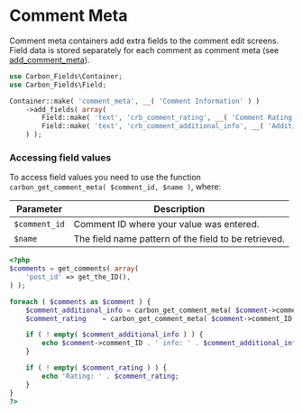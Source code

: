 # Comment Meta

Comment meta containers add extra fields to the comment edit screens. Field data is stored separately for each comment as comment meta (see [add_comment_meta](https://developer.wordpress.org/reference/functions/add_comment_meta/)).

```php
use Carbon_Fields\Container;
use Carbon_Fields\Field;

Container::make( 'comment_meta', __( 'Comment Information' ) )
    ->add_fields( array(
        Field::make( 'text', 'crb_comment_rating', __( 'Comment Rating' ) ),
        Field::make( 'text', 'crb_comment_additional_info', __( 'Additional Comment Information' ) ),
    ) );
```

### Accessing field values

To access field values you need to use the function `carbon_get_comment_meta( $comment_id, $name )`, where:

| Parameter     | Description                                          |
| --------------| -----------------------------------------------------|
| `$comment_id` | Comment ID where your value was entered.             |
| `$name`       | The field name pattern of the field to be retrieved. |

```php
<?php
$comments = get_comments( array(
    'post_id' => get_the_ID(),
) );

foreach ( $comments as $comment ) {
    $comment_additional_info = carbon_get_comment_meta( $comment->comment_ID, 'crb_comment_additional_info' );
    $comment_rating    = carbon_get_comment_meta( $comment->comment_ID, 'crb_comment_rating' );

    if ( ! empty( $comment_additional_info ) ) {
        echo $comment->comment_ID . ' info: ' . $comment_additional_info;
    }

    if ( ! empty( $comment_rating ) ) {
        echo 'Rating: ' . $comment_rating;
    }
}
?>
```
